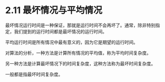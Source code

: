 # 2.11 最坏情况与平均情况
最坏情况运行时间是一种保证，那就是运行时间不会再坏了。通常，除非特别指定，我们提到的运行时间都是最坏情况的运行时间。

平均运行时间是所有情况中最有意义的，因为它是期望的运行时间。

对算法的分析，一种方法是计算所有情况的平均值，称为平均时间复杂度。

另一种方法是计算最坏情况下的时间复杂度，这种方法称为最坏时间复杂度。

一般都是指最坏时间复杂度。